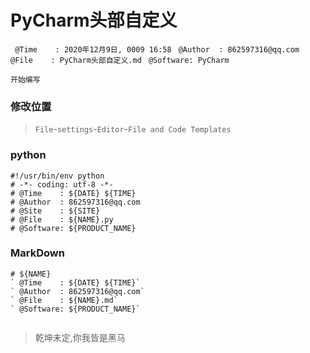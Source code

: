 # PyCharm头部自定义
` @Time    : 2020年12月9日, 0009 16:58`
` @Author  : 862597316@qq.com`
` @File    : PyCharm头部自定义.md`
` @Software: PyCharm`

```
开始编写
```
### 修改位置
> `File`-`settings`-`Editor`-`File and Code Templates`
>
### python
```angular2html
#!/usr/bin/env python
# -*- coding: utf-8 -*-
# @Time    : ${DATE} ${TIME}
# @Author  : 862597316@qq.com
# @Site    : ${SITE}
# @File    : ${NAME}.py
# @Software: ${PRODUCT_NAME}

```
### MarkDown
```angular2html
# ${NAME}
` @Time    : ${DATE} ${TIME}`
` @Author  : 862597316@qq.com`
` @File    : ${NAME}.md`
` @Software: ${PRODUCT_NAME}`


```



> 乾坤未定,你我皆是黑马



